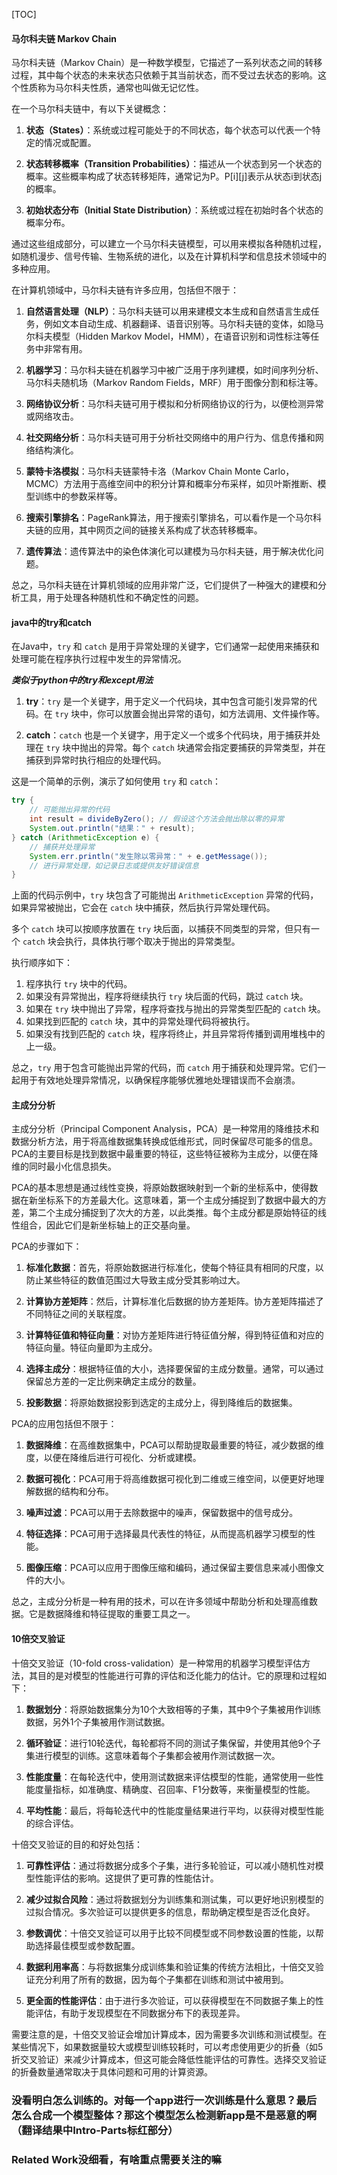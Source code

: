 [TOC]

#### 马尔科夫链 Markov Chain

马尔科夫链（Markov Chain）是一种数学模型，它描述了一系列状态之间的转移过程，其中每个状态的未来状态只依赖于其当前状态，而不受过去状态的影响。这个性质称为马尔科夫性质，通常也叫做无记忆性。

在一个马尔科夫链中，有以下关键概念：

1. **状态（States）**：系统或过程可能处于的不同状态，每个状态可以代表一个特定的情况或配置。

2. **状态转移概率（Transition Probabilities）**：描述从一个状态到另一个状态的概率。这些概率构成了状态转移矩阵，通常记为P。P[i][j]表示从状态i到状态j的概率。

3. **初始状态分布（Initial State Distribution）**：系统或过程在初始时各个状态的概率分布。

通过这些组成部分，可以建立一个马尔科夫链模型，可以用来模拟各种随机过程，如随机漫步、信号传输、生物系统的进化，以及在计算机科学和信息技术领域中的多种应用。

在计算机领域中，马尔科夫链有许多应用，包括但不限于：

1. **自然语言处理（NLP）**：马尔科夫链可以用来建模文本生成和自然语言生成任务，例如文本自动生成、机器翻译、语音识别等。马尔科夫链的变体，如隐马尔科夫模型（Hidden Markov Model，HMM），在语音识别和词性标注等任务中非常有用。

2. **机器学习**：马尔科夫链在机器学习中被广泛用于序列建模，如时间序列分析、马尔科夫随机场（Markov Random Fields，MRF）用于图像分割和标注等。

3. **网络协议分析**：马尔科夫链可用于模拟和分析网络协议的行为，以便检测异常或网络攻击。

4. **社交网络分析**：马尔科夫链可用于分析社交网络中的用户行为、信息传播和网络结构演化。

5. **蒙特卡洛模拟**：马尔科夫链蒙特卡洛（Markov Chain Monte Carlo，MCMC）方法用于高维空间中的积分计算和概率分布采样，如贝叶斯推断、模型训练中的参数采样等。

6. **搜索引擎排名**：PageRank算法，用于搜索引擎排名，可以看作是一个马尔科夫链的应用，其中网页之间的链接关系构成了状态转移概率。

7. **遗传算法**：遗传算法中的染色体演化可以建模为马尔科夫链，用于解决优化问题。

总之，马尔科夫链在计算机领域的应用非常广泛，它们提供了一种强大的建模和分析工具，用于处理各种随机性和不确定性的问题。



#### java中的try和catch

在Java中，`try` 和 `catch` 是用于异常处理的关键字，它们通常一起使用来捕获和处理可能在程序执行过程中发生的异常情况。

***类似于python中的try和except用法***

1. **try**：`try` 是一个关键字，用于定义一个代码块，其中包含可能引发异常的代码。在 `try` 块中，你可以放置会抛出异常的语句，如方法调用、文件操作等。

2. **catch**：`catch` 也是一个关键字，用于定义一个或多个代码块，用于捕获并处理在 `try` 块中抛出的异常。每个 `catch` 块通常会指定要捕获的异常类型，并在捕获到异常时执行相应的处理代码。

这是一个简单的示例，演示了如何使用 `try` 和 `catch`：

```java
try {
    // 可能抛出异常的代码
    int result = divideByZero(); // 假设这个方法会抛出除以零的异常
    System.out.println("结果：" + result);
} catch (ArithmeticException e) {
    // 捕获并处理异常
    System.err.println("发生除以零异常：" + e.getMessage());
    // 进行异常处理，如记录日志或提供友好错误信息
}
```

上面的代码示例中，`try` 块包含了可能抛出 `ArithmeticException` 异常的代码，如果异常被抛出，它会在 `catch` 块中捕获，然后执行异常处理代码。

多个 `catch` 块可以按顺序放置在 `try` 块后面，以捕获不同类型的异常，但只有一个 `catch` 块会执行，具体执行哪个取决于抛出的异常类型。

执行顺序如下：

1. 程序执行 `try` 块中的代码。
2. 如果没有异常抛出，程序将继续执行 `try` 块后面的代码，跳过 `catch` 块。
3. 如果在 `try` 块中抛出了异常，程序将查找与抛出的异常类型匹配的 `catch` 块。
4. 如果找到匹配的 `catch` 块，其中的异常处理代码将被执行。
5. 如果没有找到匹配的 `catch` 块，程序将终止，并且异常将传播到调用堆栈中的上一级。

总之，`try` 用于包含可能抛出异常的代码，而 `catch` 用于捕获和处理异常。它们一起用于有效地处理异常情况，以确保程序能够优雅地处理错误而不会崩溃。



#### 主成分分析

主成分分析（Principal Component Analysis，PCA）是一种常用的降维技术和数据分析方法，用于将高维数据集转换成低维形式，同时保留尽可能多的信息。PCA的主要目标是找到数据中最重要的特征，这些特征被称为主成分，以便在降维的同时最小化信息损失。

PCA的基本思想是通过线性变换，将原始数据映射到一个新的坐标系中，使得数据在新坐标系下的方差最大化。这意味着，第一个主成分捕捉到了数据中最大的方差，第二个主成分捕捉到了次大的方差，以此类推。每个主成分都是原始特征的线性组合，因此它们是新坐标轴上的正交基向量。

PCA的步骤如下：

1. **标准化数据**：首先，将原始数据进行标准化，使每个特征具有相同的尺度，以防止某些特征的数值范围过大导致主成分受其影响过大。

2. **计算协方差矩阵**：然后，计算标准化后数据的协方差矩阵。协方差矩阵描述了不同特征之间的关联程度。

3. **计算特征值和特征向量**：对协方差矩阵进行特征值分解，得到特征值和对应的特征向量。特征向量即为主成分。

4. **选择主成分**：根据特征值的大小，选择要保留的主成分数量。通常，可以通过保留总方差的一定比例来确定主成分的数量。

5. **投影数据**：将原始数据投影到选定的主成分上，得到降维后的数据集。

PCA的应用包括但不限于：

1. **数据降维**：在高维数据集中，PCA可以帮助提取最重要的特征，减少数据的维度，以便在降维后进行可视化、分析或建模。

2. **数据可视化**：PCA可用于将高维数据可视化到二维或三维空间，以便更好地理解数据的结构和分布。

3. **噪声过滤**：PCA可以用于去除数据中的噪声，保留数据中的信号成分。

4. **特征选择**：PCA可用于选择最具代表性的特征，从而提高机器学习模型的性能。

5. **图像压缩**：PCA可以应用于图像压缩和编码，通过保留主要信息来减小图像文件的大小。

总之，主成分分析是一种有用的技术，可以在许多领域中帮助分析和处理高维数据。它是数据降维和特征提取的重要工具之一。



#### 10倍交叉验证

十倍交叉验证（10-fold cross-validation）是一种常用的机器学习模型评估方法，其目的是对模型的性能进行可靠的评估和泛化能力的估计。它的原理和过程如下：

1. **数据划分**：将原始数据集分为10个大致相等的子集，其中9个子集被用作训练数据，另外1个子集被用作测试数据。

2. **循环验证**：进行10轮迭代，每轮都将不同的测试子集保留，并使用其他9个子集进行模型的训练。这意味着每个子集都会被用作测试数据一次。

3. **性能度量**：在每轮迭代中，使用测试数据来评估模型的性能，通常使用一些性能度量指标，如准确度、精确度、召回率、F1分数等，来衡量模型的性能。

4. **平均性能**：最后，将每轮迭代中的性能度量结果进行平均，以获得对模型性能的综合评估。

十倍交叉验证的目的和好处包括：

1. **可靠性评估**：通过将数据分成多个子集，进行多轮验证，可以减小随机性对模型性能评估的影响。这提供了更可靠的性能估计。

2. **减少过拟合风险**：通过将数据划分为训练集和测试集，可以更好地识别模型的过拟合情况。多次验证可以提供更多的信息，帮助确定模型是否泛化良好。

3. **参数调优**：十倍交叉验证可以用于比较不同模型或不同参数设置的性能，以帮助选择最佳模型或参数配置。

4. **数据利用率高**：与将数据集分成训练集和验证集的传统方法相比，十倍交叉验证充分利用了所有的数据，因为每个子集都在训练和测试中被用到。

5. **更全面的性能评估**：由于进行多次验证，可以获得模型在不同数据子集上的性能评估，有助于发现模型在不同数据分布下的表现差异。

需要注意的是，十倍交叉验证会增加计算成本，因为需要多次训练和测试模型。在某些情况下，如果数据量较大或模型训练较耗时，可以考虑使用更少的折叠（如5折交叉验证）来减少计算成本，但这可能会降低性能评估的可靠性。选择交叉验证的折叠数量通常取决于具体问题和可用的计算资源。



### 没看明白怎么训练的。对每一个app进行一次训练是什么意思？最后怎么合成一个模型整体？那这个模型怎么检测新app是不是恶意的啊（翻译结果中Intro-Parts标红部分）



### Related Work没细看，有啥重点需要关注的嘛



